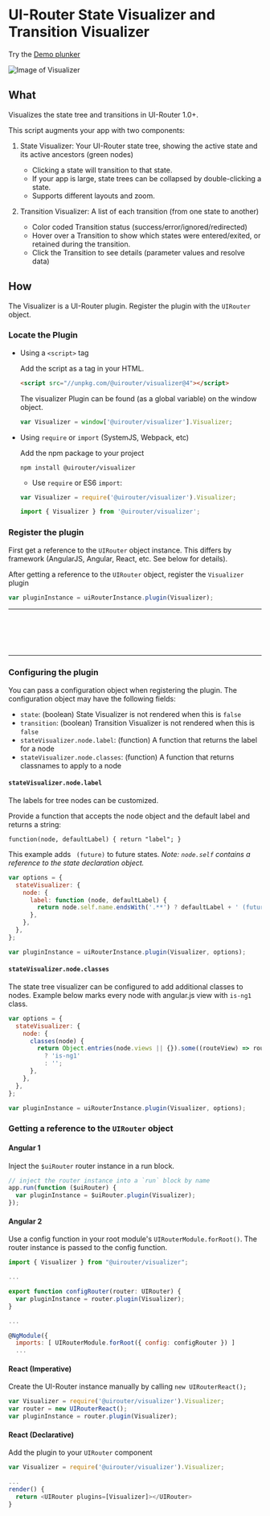 # UI-Router State Visualizer and Transition Visualizer

Try the [Demo plunker](http://plnkr.co/edit/MZ7ypavytxD1Ty1UHozo?p=info)

![Image of Visualizer](https://pbs.twimg.com/media/Cn7epJ_UMAAHWqu.jpg)

## What

Visualizes the state tree and transitions in UI-Router 1.0+.

This script augments your app with two components:

1. State Visualizer: Your UI-Router state tree, showing the active state and its active ancestors (green nodes)

   - Clicking a state will transition to that state.
   - If your app is large, state trees can be collapsed by double-clicking a state.
   - Supports different layouts and zoom.

2. Transition Visualizer: A list of each transition (from one state to another)

   - Color coded Transition status (success/error/ignored/redirected)
   - Hover over a Transition to show which states were entered/exited, or retained during the transition.
   - Click the Transition to see details (parameter values and resolve data)

## How

The Visualizer is a UI-Router plugin.
Register the plugin with the `UIRouter` object.

### Locate the Plugin

- Using a `<script>` tag

  Add the script as a tag in your HTML.

  ```html
  <script src="//unpkg.com/@uirouter/visualizer@4"></script>
  ```

  The visualizer Plugin can be found (as a global variable) on the window object.

  ```js
  var Visualizer = window['@uirouter/visualizer'].Visualizer;
  ```

- Using `require` or `import` (SystemJS, Webpack, etc)

  Add the npm package to your project

  ```
  npm install @uirouter/visualizer
  ```

  - Use `require` or ES6 `import`:

  ```js
  var Visualizer = require('@uirouter/visualizer').Visualizer;
  ```

  ```js
  import { Visualizer } from '@uirouter/visualizer';
  ```

### Register the plugin

First get a reference to the `UIRouter` object instance.
This differs by framework (AngularJS, Angular, React, etc. See below for details).

After getting a reference to the `UIRouter` object, register the `Visualizer` plugin

```js
var pluginInstance = uiRouterInstance.plugin(Visualizer);
```

---

# &nbsp;

---

### Configuring the plugin

You can pass a configuration object when registering the plugin.
The configuration object may have the following fields:

- `state`: (boolean) State Visualizer is not rendered when this is `false`
- `transition`: (boolean) Transition Visualizer is not rendered when this is `false`
- `stateVisualizer.node.label`: (function) A function that returns the label for a node
- `stateVisualizer.node.classes`: (function) A function that returns classnames to apply to a node

#### `stateVisualizer.node.label`

The labels for tree nodes can be customized.

Provide a function that accepts the node object and the default label and returns a string:

```
function(node, defaultLabel) { return "label"; }
```

This example adds ` (future)` to future states.
_Note: `node.self` contains a reference to the state declaration object._

```js
var options = {
  stateVisualizer: {
    node: {
      label: function (node, defaultLabel) {
        return node.self.name.endsWith('.**') ? defaultLabel + ' (future)' : defaultLabel;
      },
    },
  },
};

var pluginInstance = uiRouterInstance.plugin(Visualizer, options);
```

#### `stateVisualizer.node.classes`

The state tree visualizer can be configured to add additional classes to nodes.
Example below marks every node with angular.js view with `is-ng1` class.

```js
var options = {
  stateVisualizer: {
    node: {
      classes(node) {
        return Object.entries(node.views || {}).some((routeView) => routeView[1] && routeView[1].$type === 'ng1')
          ? 'is-ng1'
          : '';
      },
    },
  },
};

var pluginInstance = uiRouterInstance.plugin(Visualizer, options);
```

### Getting a reference to the `UIRouter` object

#### Angular 1

Inject the `$uiRouter` router instance in a run block.

```js
// inject the router instance into a `run` block by name
app.run(function ($uiRouter) {
  var pluginInstance = $uiRouter.plugin(Visualizer);
});
```

#### Angular 2

Use a config function in your root module's `UIRouterModule.forRoot()`.
The router instance is passed to the config function.

```js
import { Visualizer } from "@uirouter/visualizer";

...

export function configRouter(router: UIRouter) {
  var pluginInstance = router.plugin(Visualizer);
}

...

@NgModule({
  imports: [ UIRouterModule.forRoot({ config: configRouter }) ]
  ...
```

#### React (Imperative)

Create the UI-Router instance manually by calling `new UIRouterReact();`

```js
var Visualizer = require('@uirouter/visualizer').Visualizer;
var router = new UIRouterReact();
var pluginInstance = router.plugin(Visualizer);
```

#### React (Declarative)

Add the plugin to your `UIRouter` component

```js
var Visualizer = require('@uirouter/visualizer').Visualizer;

...
render() {
  return <UIRouter plugins=[Visualizer]></UIRouter>
}
```
